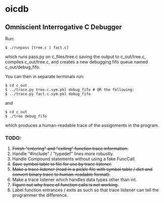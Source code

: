 oicdb
=====

## Omniscient Interrogative C Debugger

Run:

```
$ ./runpass [tree.c | fact.c]
```

which runs pass.py on c_files/tree.c saving the output to c_out/tree.c,
compiles c_out/tree.c, and creates a new debugging fifo queue named
c_out/debug_fifo.

You can then in separate terminals run:

```
$ cd c_out
$ ../trace.py tree.c.sym.pkl debug_fifo # OR the following:
$ ../trace.py fact.c.sym.pkl debug_fifo
```

and

```
$ cd c_out
$ ./tree debug_fifo
```

which produces a human-readable trace of the assignments in the program.


### TODO:
1.    ~~Finish "entering" and "exiting" function trace information.~~
2.    Handle "#include" / "typedef" lines more robustly.
3.    Handle Compound statements without using a fake FuncCall.
4.    ~~Save symbol table to file for use by trace listener.~~
5.    ~~Make a trace listener (read in a pickle file with symbol table / dict
      and convert binary trace to human-readable format).~~
6.    Make a trace listener which handles data types other than int.
7.    ~~Figure out why trace of function calls is not working.~~
8.    Label function entrances / exits as such so that trace listener can
      tell the programmer the difference.

